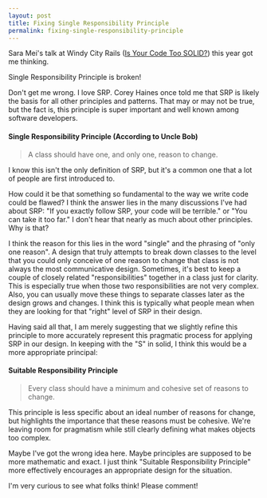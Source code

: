 ```yaml
---
layout: post
title: Fixing Single Responsibility Principle
permalink: fixing-single-responsibility-principle
---
```


Sara Mei's talk at Windy City Rails ([Is Your Code Too SOLID?](http://forwardjs.com/university/is-your-code-too-solid)) this year got me thinking.

Single Responsibility Principle is broken!

Don't get me wrong.
I love SRP.
Corey Haines once told me that SRP is likely the basis for all other principles and patterns.
That may or may not be true, but the fact is, this principle is super important and well known among software developers.

#### Single Responsibility Principle (According to Uncle Bob)
> A class should have one, and only one, reason to change.

I know this isn't the only definition of SRP, but it's a common one that a lot of people are first introduced to.

How could it be that something so fundamental to the way we write code could be flawed?
I think the answer lies in the many discussions I've had about SRP:
"If you exactly follow SRP, your code will be terrible." or "You can take it too far."
I don't hear that nearly as much about other principles.
Why is that?

I think the reason for this lies in the word "single" and the phrasing of "only one reason".
A design that truly attempts to break down classes to the level that you could only conceive of one reason to change that class is not always the most communicative design.
Sometimes, it's best to keep a couple of closely related "responsibilities" together in a class just for clarity.
This is especially true when those two responsibilities are not very complex.
Also, you can usually move these things to separate classes later as the design grows and changes.
I think this is typically what people mean when they are looking for that "right" level of SRP in their design.

Having said all that, I am merely suggesting that we slightly refine this principle to more accurately represent this pragmatic process for applying SRP in our design.
In keeping with the "S" in solid, I think this would be a more appropriate principal:

#### Suitable Responsibility Principle
> Every class should have a minimum and cohesive set of reasons to change.

This principle is less specific about an ideal number of reasons for change, but highlights the importance that these reasons must be cohesive.
We're leaving room for pragmatism while still clearly defining what makes objects too complex.

Maybe I've got the wrong idea here.
Maybe principles are supposed to be more mathematic and exact.
I just think "Suitable Responsibility Principle" more effectively encourages an appropriate design for the situation.

I'm very curious to see what folks think!  Please comment!
